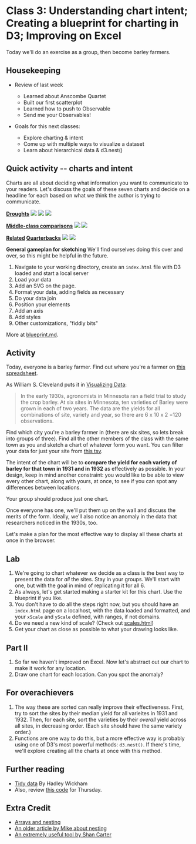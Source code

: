 # Class 3: Understanding chart intent; Creating a blueprint for charting in D3; Improving on Excel

Today we'll do an exercise as a group, then become barley farmers.

## Housekeeping

* Review of last week
  * Learned about Anscombe Quartet
  * Built our first scatterplot
  * Learned how to push to Observable 
  * Send me your Observables! 

* Goals for this next classes:
 	* Explore charting & intent
 	* Come up with multiple ways to visualize a dataset
 	* Learn about hierarchical data & d3.nest()


## Quick activity -- charts and intent

Charts are all about deciding what information you want to communicate to your readers. Let's discuss the goals of these seven charts and decide on a headline for each based on what we think the author is trying to communicate.

**[Droughts](http://www.nytimes.com/interactive/2014/upshot/mapping-the-spread-of-drought-across-the-us.html)**
<img src="images/drought1.png">
<img src="images/drought2.png">
<img src="images/drought3.png">

**[Middle-class comparisons](http://www.nytimes.com/2014/04/23/upshot/the-american-middle-class-is-no-longer-the-worlds-richest.html)**
<img src="images/middle-class-1.png">
<img src="images/middle-class-2.png">

**[Related](http://www.nytimes.com/newsgraphics/2013/09/28/eli-manning-milestone/) [Quarterbacks](http://www.nytimes.com/interactive/2014/10/19/upshot/peyton-manning-breaks-touchdown-passing-record.html)**
<img src="images/qb-streaks.png">
<img src="images/peyton-manning.png">


**General gameplan for sketching**
We'll find ourselves doing this over and over, so this might be helpful in the future.
 1. Navigate to your working directory, create an `index.html` file with D3 loaded and start a local server
 2. Load your data
 3. Add an SVG on the page.
 4. Format your data, adding fields as necessary
 5. Do your data join
 6. Position your elements 
 7. Add an axis
 8. Add styles
 9. Other customizations, "fiddly bits"

More at [blueprint.md](blueprint.md).

## Activity
Today, everyone is a barley farmer. Find out where you're a farmer on [this spreadsheet](https://docs.google.com/spreadsheets/d/17xOrBfaXxM_z1xrwNv-mZQokXnwqt-piGzpJDIAjv70/edit?usp=sharing).

As William S. Cleveland puts it in [Visualizing Data](https://books.google.com/books/about/Visualizing_Data.html?id=V-dQAAAAMAAJ):

 > In the early 1930s, agronomists in Minnesota ran a field trial to study the crop barley. At six sites in Minnesota, ten varieties of Barley were grown in each of two years. The data are the yields for all combinations of site, variety and year, so there are 6 x 10 x 2 =120 observations.

Find which city you're a barley farmer in (there are six sites, so lets break into groups of three). Find all the other members of the class with the same town as you and sketch a chart of whatever form you want. You can filter your data for just your site from [this tsv](barley.tsv).

The intent of the chart will be to **compare the yield for each variety of barley for that town in 1931 and in 1932** as effectively as possible. In your design, keep in mind another constraint: you would like to be able to view every other chart, along with yours, at once, to see if you can spot any differences between locations.

Your group should produce just one chart.

Once everyone has one, we'll put them up on the wall and discuss the merits of the form. Ideally, we'll also notice an anomaly in the data that researchers noticed in the 1930s, too.

Let's make a plan for the most effective way to display all these charts at once in the browser.  

## Lab
 1. We're going to chart whatever we decide as a class is the best way to present the data for *all* the sites. Stay in your groups. We'll start with one, but with the goal in mind of replicating it for all 6.
 2. As always, let's get started making a starter kit for this chart. Use the blueprint if you like.
 3. You don't have to do all the steps right now, but you should have an `index.html` page on a localhost, with the data loaded and formatted, and your `xScale` and `yScale` defined, with ranges, if not domains. 
 4. Do we need a new kind of scale? (Check out [scales.html](views/scales.html))
 5. Get your chart as close as possible to what your drawing looks like.

## Part II
 1. So far we haven't improved on Excel. Now let's abstract out our chart to make it work for any location. 
 2. Draw one chart for each location. Can you spot the anomaly?

## For overachievers
1. The way these are sorted can really improve their effectiveness. First, try to sort the sites by their median yield for all varieites in 1931 and 1932. Then, for each site, sort the varieties by their *overall* yield across all sites, in decreasing order. (Each site should have the same variety order.)
2. Functions are one way to do this, but a more effective way is probably using one of D3's most powerful methods: `d3.nest()`. If there's time, we'll explore creating all the charts at once with this method.

## Further reading
 * [Tidy data](http://www.jstatsoft.org/v59/i10/paper) By Hadley Wickham
 * Also, review [this code](https://bl.ocks.org/mbostock/0533f44f2cfabecc5e3a) for Thursday. 

## Extra Credit
 * [Arrays and nesting](https://github.com/mbostock/d3/wiki/Arrays#-nest)
 * [An older article by Mike about nesting](http://bost.ocks.org/mike/nest/)
 * [An extremely useful tool by Shan Carter](http://bl.ocks.org/shancarter/raw/4748131/)


